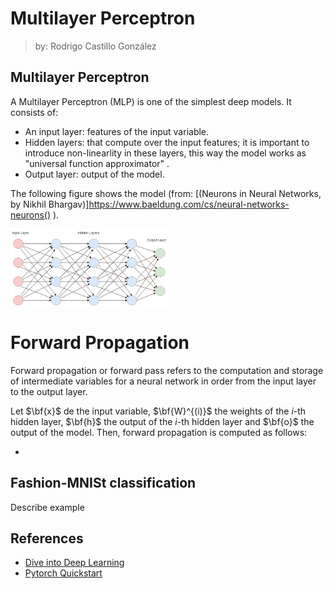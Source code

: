 # Multilayer Perceptron

> by: Rodrigo Castillo González

## Multilayer Perceptron

A Multilayer Perceptron (MLP) is one of the simplest deep models. It consists of:
* An input layer: features of the input variable.
* Hidden layers: that compute over the input features; it is important to introduce non-linearlity in these layers, this way the model works as "universal function approximator" .
* Output layer: output of the model.

The following figure shows the model (from: [(Neurons in Neural Networks, by Nikhil Bhargav)]https://www.baeldung.com/cs/neural-networks-neurons() ).

<img src="/imgs/mlp.png" alt="Multi-layer Perceptron" width="50%" height="50%">

# Forward Propagation

Forward propagation or forward pass refers to the computation and storage of intermediate variables for a neural network in order from the input layer to the output layer.

Let $\bf{x}$ de the input variable, $\bf{W}^{(i)}$ the weights of the $i$-th hidden layer, $\bf{h}$ the output of the $i$-th hidden layer and $\bf{o}$ the output of the model. Then, forward propagation is computed as follows:

* 

## Fashion-MNISt classification

Describe example

## References
* [Dive into Deep Learning](https://d2l.ai/)
* [Pytorch Quickstart](https://pytorch.org/tutorials/beginner/basics/quickstart_tutorial.html)

